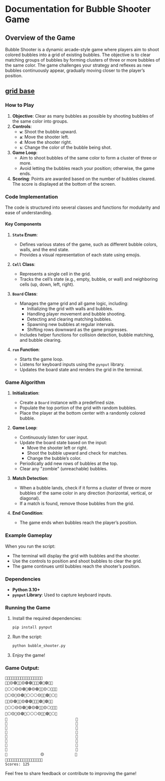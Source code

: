 # Documentation for Bubble Shooter Game

## Overview of the Game
Bubble Shooter is a dynamic arcade-style game where players aim to shoot colored bubbles into a grid of existing bubbles. The objective is to clear matching groups of bubbles by forming clusters of three or more bubbles of the same color. The game challenges your strategy and reflexes as new bubbles continuously appear, gradually moving closer to the player’s position.
## [grid base](./grid_base.py)

### How to Play
1. **Objective**: Clear as many bubbles as possible by shooting bubbles of the same color into groups.
2. **Controls**:
   - **`w`**: Shoot the bubble upward.
   - **`a`**: Move the shooter left.
   - **`d`**: Move the shooter right.
   - **`s`**: Change the color of the bubble being shot.
3. **Game Loop**:
   - Aim to shoot bubbles of the same color to form a cluster of three or more.
   - Avoid letting the bubbles reach your position; otherwise, the game ends.
4. **Scoring**: Points are awarded based on the number of bubbles cleared. The score is displayed at the bottom of the screen.

### Code Implementation
The code is structured into several classes and functions for modularity and ease of understanding.

#### Key Components
1. **`State` Enum**:
   - Defines various states of the game, such as different bubble colors, walls, and the end state.
   - Provides a visual representation of each state using emojis.

2. **`Cell` Class**:
   - Represents a single cell in the grid.
   - Tracks the cell’s state (e.g., empty, bubble, or wall) and neighboring cells (up, down, left, right).

3. **`Board` Class**:
   - Manages the game grid and all game logic, including:
     - Initializing the grid with walls and bubbles.
     - Handling player movement and bubble shooting.
     - Detecting and clearing matching bubbles.
     - Spawning new bubbles at regular intervals.
     - Shifting rows downward as the game progresses.
   - Includes helper functions for collision detection, bubble matching, and bubble clearing.

4. **`run` Function**:
   - Starts the game loop.
   - Listens for keyboard inputs using the `pynput` library.
   - Updates the board state and renders the grid in the terminal.

### Game Algorithm
1. **Initialization**:
   - Create a `Board` instance with a predefined size.
   - Populate the top portion of the grid with random bubbles.
   - Place the player at the bottom center with a randomly colored bubble.

2. **Game Loop**:
   - Continuously listen for user input.
   - Update the board state based on the input:
     - Move the shooter left or right.
     - Shoot the bubble upward and check for matches.
     - Change the bubble’s color.
   - Periodically add new rows of bubbles at the top.
   - Clear any "zombie" (unreachable) bubbles.

3. **Match Detection**:
   - When a bubble lands, check if it forms a cluster of three or more bubbles of the same color in any direction (horizontal, vertical, or diagonal).
   - If a match is found, remove those bubbles from the grid.

4. **End Condition**:
   - The game ends when bubbles reach the player’s position.

### Example Gameplay
When you run the script:
- The terminal will display the grid with bubbles and the shooter.
- Use the controls to position and shoot bubbles to clear the grid.
- The game continues until bubbles reach the shooter’s position.


### Dependencies
- **Python 3.10+**
- **`pynput` Library**: Used to capture keyboard inputs.

### Running the Game
1. Install the required dependencies:
   ```bash
   pip install pynput
   ```
2. Run the script:
   ```bash
   python bubble_shooter.py
   ```
3. Enjoy the game!

### Game Output:
```
🔹🔹🔹🔹🔹🔹🔹🔹🔹🔹🔹🔹🔹🔹🔹🔹🔹
🔹🔵🟡🟣🔴🔴🟡🟣🟣🔵🔴🔵🟣🔴🟣🔵🔹
🔹⚪️⚪️🟡🟡🟣🔴🟣🟡🟣🔵🔴🟡⚪️🔴🔵🔹
🔹⚪️🟡🔴🟡🟣🔵⚪️⚪️⚪️🟡🔴🔵🟣🔴⚪️🔹
🔹🔵🟡🟣🔴🔴🟡🟣🟣🔵🔴🔵🟣🔴🟣🔵🔹
🔹⚪️⚪️🟡🟡🟣🔴🟣🟡🟣🔵🔴🟡⚪️🔴🔵🔹
🔹⚪️🟡🔴🟡🟣🔵⚪️⚪️⚪️🟡🔴🔵🟣🔴⚪️🔹
🔹                               🔹
🔹                               🔹
🔹                               🔹
🔹                               🔹
🔹                               🔹
🔹                               🔹
🔹                               🔹
🔹                               🔹
🔹               🟡              🔹
🔹🔹🔹🔹🔹🔹🔹🔹🔹🔹🔹🔹🔹🔹🔹🔹🔹
Scores: 125
```
Feel free to share feedback or contribute to improving the game!
